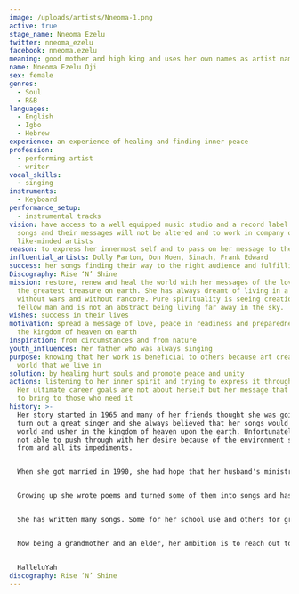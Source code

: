 ```yaml
---
image: /uploads/artists/Nneoma-1.png
active: true
stage_name: Nneoma Ezelu
twitter: nneoma_ezelu
facebook: nneoma.ezelu
meaning: good mother and high king and uses her own names as artist name
name: Nneoma Ezelu Oji
sex: female
genres:
  - Soul
  - R&B
languages:
  - English
  - Igbo
  - Hebrew
experience: an experience of healing and finding inner peace
profession:
  - performing artist
  - writer
vocal_skills:
  - singing
instruments:
  - Keyboard
performance_setup:
  - instrumental tracks
vision: have access to a well equipped music studio and a record label where her
  songs and their messages will not be altered and to work in company of great
  like-minded artists
reason: to express her innermost self and to pass on her message to the right people
influential_artists: Dolly Parton, Don Moen, Sinach, Frank Edward
success: her songs finding their way to the right audience and fulfilling their purpose
Discography: Rise ‘N’ Shine
mission: restore, renew and heal the world with her messages of the love of Yah,
  the greatest treasure on earth. She has always dreamt of living in a world
  without wars and without rancore. Pure spirituality is seeing creation in our
  fellow man and is not an abstract being living far away in the sky.
wishes: success in their lives
motivation: spread a message of love, peace in readiness and preparedness for
  the kingdom of heaven on earth
inspiration: from circumstances and from nature
youth_influences: her father who was always singing
purpose: knowing that her work is beneficial to others because art creates the
  world that we live in
solution: by healing hurt souls and promote peace and unity
actions: listening to her inner spirit and trying to express it through songs.
  Her ultimate career goals are not about herself but her message that she wants
  to bring to those who need it
history: >-
  Her story started in 1965 and many of her friends thought she was going to
  turn out a great singer and she always believed that her songs would heal the
  world and usher in the kingdom of heaven upon the earth. Unfortunately she was
  not able to push through with her desire because of the environment she came
  from and all its impediments. 


  When she got married in 1990, she had hope that her husband's ministry as an evangelist was going to give her the pedestal to fulfill her dream but that changed when in 1992, they left the mainstream Christianity to seek for the truth. But kept writing and singing in the house.


  Growing up she wrote poems and turned some of them into songs and has written and sang many songs, both circular and gospel songs, from the time she was a little girl. Her songs revolved around nature, love and life. 


  She has written many songs. Some for her school use and others for groups. In 2012 her children encouraged her to go to the studio and put something on record for posterity and five songs came out. She reached out to many music marketers in Aba and Lagos but they told her that her songs sounded foreign to what they sell in the market.


  Now being a grandmother and an elder, her ambition is to reach out to the world with her message of bringing back Eden on the earth through total obedience to Yah and love for humanity as an excerpt of one of her songs says; "Adam left as one man, we are going back a great nation" 


  HalleluYah
discography: Rise ‘N’ Shine
---
```

